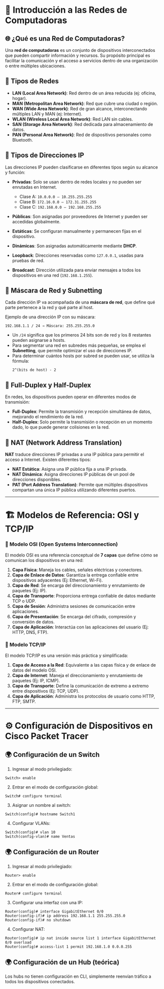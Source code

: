 # 📡 Introducción a las Redes de Computadoras

## 🌐 ¿Qué es una Red de Computadoras?

Una **red de computadoras** es un conjunto de dispositivos interconectados que pueden compartir información y recursos. Su propósito principal es facilitar la comunicación y el acceso a servicios dentro de una organización o entre múltiples ubicaciones.

## 🔹 Tipos de Redes

- **LAN (Local Area Network)**: Red dentro de un área reducida (ej: oficina, hogar).
- **MAN (Metropolitan Area Network)**: Red que cubre una ciudad o región.
- **WAN (Wide Area Network)**: Red de gran alcance, interconectando múltiples LAN y MAN (ej: Internet).
- **WLAN (Wireless Local Area Network)**: Red LAN sin cables.
- **SAN (Storage Area Network)**: Red dedicada para almacenamiento de datos.
- **PAN (Personal Area Network)**: Red de dispositivos personales como Bluetooth.

## 🔹 Tipos de Direcciones IP

Las direcciones IP pueden clasificarse en diferentes tipos según su alcance y función:

- **Privadas**: Solo se usan dentro de redes locales y no pueden ser enrutadas en Internet.
  - Clase A: `10.0.0.0 – 10.255.255.255`
  - Clase B: `172.16.0.0 – 172.31.255.255`
  - Clase C: `192.168.0.0 – 192.168.255.255`

- **Públicas**: Son asignadas por proveedores de Internet y pueden ser accedidas globalmente.
- **Estáticas**: Se configuran manualmente y permanecen fijas en el dispositivo.
- **Dinámicas**: Son asignadas automáticamente mediante **DHCP**.
- **Loopback**: Direcciones reservadas como `127.0.0.1`, usadas para pruebas de red.
- **Broadcast**: Dirección utilizada para enviar mensajes a todos los dispositivos en una red (`192.168.1.255`).

## 🔹 Máscara de Red y Subnetting

Cada dirección IP va acompañada de una **máscara de red**, que define qué parte pertenece a la red y qué parte al host.

Ejemplo de una dirección IP con su máscara:
```plaintext
192.168.1.1 / 24 → Máscara: 255.255.255.0
```

- Un `/24` significa que los primeros 24 bits son de red y los 8 restantes pueden asignarse a hosts.
- Para segmentar una red en subredes más pequeñas, se emplea el **Subnetting**, que permite optimizar el uso de direcciones IP.
- Para determinar cuántos hosts por subred se pueden usar, se utiliza la fórmula:
  ```
  2^(bits de host) - 2
  ```

## 🔹 Full-Duplex y Half-Duplex

En redes, los dispositivos pueden operar en diferentes modos de transmisión:

- **Full-Duplex**: Permite la transmisión y recepción simultánea de datos, mejorando el rendimiento de la red.
- **Half-Duplex**: Solo permite la transmisión o recepción en un momento dado, lo que puede generar colisiones en la red.

## 🔹 NAT (Network Address Translation)

**NAT** traduce direcciones IP privadas a una IP pública para permitir el acceso a Internet. Existen diferentes tipos:

- **NAT Estática**: Asigna una IP pública fija a una IP privada.
- **NAT Dinámica**: Asigna direcciones IP públicas de un pool de direcciones disponibles.
- **PAT (Port Address Translation)**: Permite que múltiples dispositivos compartan una única IP pública utilizando diferentes puertos.

---

# 🏗️ Modelos de Referencia: OSI y TCP/IP

### 📜 Modelo OSI (Open Systems Interconnection)

El modelo OSI es una referencia conceptual de **7 capas** que define cómo se comunican los dispositivos en una red:

1. **Capa Física**: Maneja los cables, señales eléctricas y conectores.
2. **Capa de Enlace de Datos**: Garantiza la entrega confiable entre dispositivos adyacentes (Ej: Ethernet, Wi-Fi).
3. **Capa de Red**: Se encarga del direccionamiento y enrutamiento de paquetes (Ej: IP).
4. **Capa de Transporte**: Proporciona entrega confiable de datos mediante TCP o UDP.
5. **Capa de Sesión**: Administra sesiones de comunicación entre aplicaciones.
6. **Capa de Presentación**: Se encarga del cifrado, compresión y conversión de datos.
7. **Capa de Aplicación**: Interactúa con las aplicaciones del usuario (Ej: HTTP, DNS, FTP).

### 📜 Modelo TCP/IP

El modelo TCP/IP es una versión más práctica y simplificada:

1. **Capa de Acceso a la Red**: Equivalente a las capas física y de enlace de datos del modelo OSI.
2. **Capa de Internet**: Maneja el direccionamiento y enrutamiento de paquetes (Ej: IP, ICMP).
3. **Capa de Transporte**: Define la comunicación de extremo a extremo entre dispositivos (Ej: TCP, UDP).
4. **Capa de Aplicación**: Administra los protocolos de usuario como HTTP, FTP, SMTP.

---

# ⚙️ Configuración de Dispositivos en Cisco Packet Tracer

## 🌍 Configuración de un Switch

1. Ingresar al modo privilegiado:
```cisco
Switch> enable
```

2. Entrar en el modo de configuración global:
```cisco
Switch# configure terminal
```

3. Asignar un nombre al switch:
```cisco
Switch(config)# hostname Switch1
```

4. Configurar VLANs:
```cisco
Switch(config)# vlan 10
Switch(config-vlan)# name Ventas
```

## 🌍 Configuración de un Router

1. Ingresar al modo privilegiado:
```cisco
Router> enable
```

2. Entrar en el modo de configuración global:
```cisco
Router# configure terminal
```

3. Configurar una interfaz con una IP:
```cisco
Router(config)# interface GigabitEthernet 0/0
Router(config-if)# ip address 192.168.1.1 255.255.255.0
Router(config-if)# no shutdown
```

4. Configurar NAT:
```cisco
Router(config)# ip nat inside source list 1 interface GigabitEthernet 0/0 overload
Router(config)# access-list 1 permit 192.168.1.0 0.0.0.255
```

## 🌍 Configuración de un Hub (teórica)

Los hubs no tienen configuración en CLI, simplemente reenvían tráfico a todos los dispositivos conectados.

